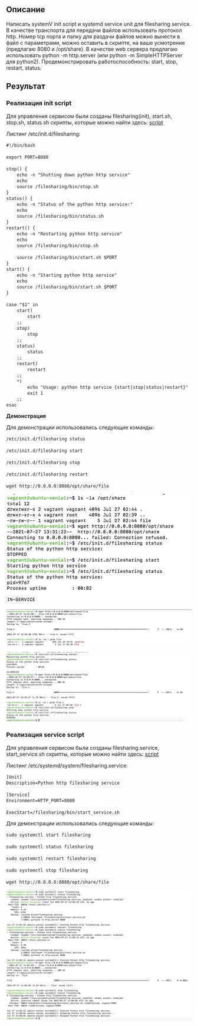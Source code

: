 ## Описание

Написать systemV init script и systemd service unit для filesharing service. В качестве транспорта для передачи файлов использовать протокол http. Номер tcp порта и папку для раздачи файлов можно вынести в файл с параметрами, можно оставить в скрипте, на ваше усмотрение (предлагаю 8080 и /opt/share). В качестве web сервера предлагаю использовать python -m http.server (или python -m SimpleHTTPServer для python2).
Продемонстрировать работоспособность: start, stop, restart, status.

## Результат

### Реализация init script

Для управления сервисом были созданы filesharing(init), start.sh, stop.sh, status.sh скрипты, которые можно найти здесь: [script](https://github.com/NastyaP1/quantori-devops-school/blob/master/Linux_Administration/hw5/scripts)

Листинг /etc/init.d/filesharing:

```
#!/bin/bash

export PORT=8080

stop() {
	echo -n "Shutting down python http service"
 	echo
    source /filesharing/bin/stop.sh
}
status() {
	echo -n "Status of the python http service:"
    echo
	source /filesharing/bin/status.sh
}
restart() {
	echo -n "Restarting python http service"
	echo
    source /filesharing/bin/stop.sh

	source /filesharing/bin/start.sh $PORT
}
start() {
    echo -n "Starting python http service"
    echo
    source /filesharing/bin/start.sh $PORT
}

case "$1" in
	start)
	    start
	;;
	stop)
        stop
	;;
	status)
		status
	;;
	restart)
		restart
	;;
	*)
		echo "Usage: python http service {start|stop|status|restart}"
		exit 1
	;;
esac

```

**Демонстрация**

Для демонстрации использовались следующие команды:

```
/etc/init.d/filesharing status

/etc/init.d/filesharing start

/etc/init.d/filesharing stop

/etc/init.d/filesharing restart

wget http://0.0.0.0:8080/opt/share/file

```

![](https://github.com/NastyaP1/quantori-devops-school/blob/master/Linux_Administration/hw5/resources/LinuxAdm1.png)

![](https://github.com/NastyaP1/quantori-devops-school/blob/master/Linux_Administration/hw5/resources/LinuxAdm2.png)

![](https://github.com/NastyaP1/quantori-devops-school/blob/master/Linux_Administration/hw5/resources/LinuxAdm3.png)



### Реализация service script

Для управления сервисом были созданы filesharing.service, start_service.sh скрипты, которые можно найти здесь: [script](https://github.com/NastyaP1/quantori-devops-school/blob/master/Linux_Administration/hw5/scripts)

Листинг /etc/systemd/system/filesharing.service:

```
[Unit]
Description=Python http filesharing service

[Service]
Environment=HTTP_PORT=8080

ExecStart=/filesharing/bin/start_service.sh

```

Для демонстрации использовались следующие команды:

```
sudo systemctl start filesharing

sudo systemctl status filesharing

sudo systemctl restart filesharing

sudo systemctl stop filesharing

wget http://0.0.0.0:8080/opt/share/file

```

![](https://github.com/NastyaP1/quantori-devops-school/blob/master/Linux_Administration/hw5/resources/LinuxAdm4.png)